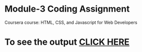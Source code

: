 # Module-3 Coding Assignment

Coursera course: HTML, CSS, and Javascript for Web Developers

# To see the output [CLICK HERE](https://fahimmistry.github.io/Coursera-HTML-CSS-and-Javascript-for-Web-Developers/tree/main/Module%203)
